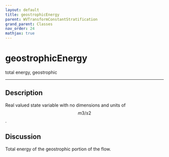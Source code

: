 ```yaml
---
layout: default
title: geostrophicEnergy
parent: WVTransformConstantStratification
grand_parent: Classes
nav_order: 24
mathjax: true
---
```


#  geostrophicEnergy

total energy, geostrophic


---

## Description
Real valued state variable with no dimensions and units of $$m3/s2$$.

## Discussion

Total energy of the geostrophic portion of the flow.

